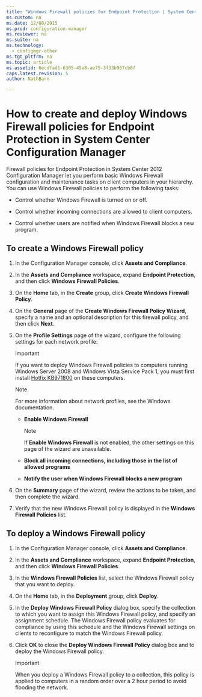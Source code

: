 ```yaml
---
title: "Windows Firewall policies for Endpoint Protection | System Center Configuration Manager"
ms.custom: na
ms.date: 12/08/2015
ms.prod: configuration-manager
ms.reviewer: na
ms.suite: na
ms.technology: 
  - configmgr-other
ms.tgt_pltfrm: na
ms.topic: article
ms.assetid: 6ecdfad1-6305-45a8-ae75-3f33b967cb8f
caps.latest.revision: 5
author: NathBarn

---
```

# How to create and deploy Windows Firewall policies for Endpoint Protection in System Center Configuration Manager
Firewall policies for Endpoint Protection in System Center 2012 Configuration Manager let you perform basic Windows Firewall configuration and maintenance tasks on client computers in your hierarchy. You can use Windows Firewall policies to perform the following tasks:  
  
-   Control whether Windows Firewall is turned on or off.  
  
-   Control whether incoming connections are allowed to client computers.  
  
-   Control whether users are notified when Windows Firewall blocks a new program.  
  
##  <a name="BKMK_Create"></a> To create a Windows Firewall policy  
  
1.  In the Configuration Manager console, click **Assets and Compliance**.  
  
2.  In the **Assets and Compliance** workspace, expand **Endpoint Protection**, and then click **Windows Firewall Policies**.  
  
3.  On the **Home** tab, in the **Create** group, click **Create Windows Firewall Policy**.  
  
4.  On the **General** page of the **Create Windows Firewall Policy Wizard**, specify a name and an optional description for this firewall policy, and then click **Next**.  
  
5.  On the **Profile Settings** page of the wizard, configure the following settings for each network profile:  
  
    > [!IMPORTANT]  
    >  If you want to deploy Windows Firewall policies to computers running Windows Server 2008 and Windows Vista Service Pack 1, you must first install [Hotfix KB971800](http://go.microsoft.com/fwlink/p/?LinkId=231239) on these computers.  
  
    > [!NOTE]  
    >  For more information about network profiles, see the Windows documentation.  
  
    -   **Enable Windows Firewall**  
  
        > [!NOTE]  
        >  If **Enable Windows Firewall** is not enabled, the other settings on this page of the wizard are unavailable.  
  
    -   **Block all incoming connections, including those in the list of allowed programs**  
  
    -   **Notify the user when Windows Firewall blocks a new program**  
  
6.  On the **Summary** page of the wizard, review the actions to be taken, and then complete the wizard.  
  
7.  Verify that the new Windows Firewall policy is displayed in the **Windows Firewall Policies** list.  
  
##  <a name="BKMK_Assign"></a> To deploy a Windows Firewall policy  
  
1.  In the Configuration Manager console, click **Assets and Compliance**.  
  
2.  In the **Assets and Compliance** workspace, expand **Endpoint Protection**, and then click **Windows Firewall Policies**.  
  
3.  In the **Windows Firewall Policies** list, select the Windows Firewall policy that you want to deploy.  
  
4.  On the **Home** tab, in the **Deployment** group, click **Deploy**.  
  
5.  In the **Deploy Windows Firewall Policy** dialog box, specify the collection to which you want to assign this Windows Firewall policy, and specify an assignment schedule. The Windows Firewall policy evaluates for compliance by using this schedule and the Windows Firewall settings on clients to reconfigure to match the Windows Firewall policy.  
  
6.  Click **OK** to close the **Deploy Windows Firewall Policy** dialog box and to deploy the Windows Firewall policy.  
  
    > [!IMPORTANT]  
    >  When you deploy a Windows Firewall policy to a collection, this policy is applied to computers in a random order over a 2 hour period to avoid flooding the network.


